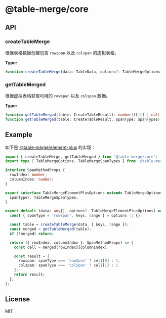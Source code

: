 # @table-merge/core

## API

### createTableMerge

根据表格数据创建包含 `rowspan` 以及 `colspan` 的虚拟表格。

**Type:**

```ts
function createTableMerge(data: TableData, options?: TableMergeOptions): CreateTableResult;
```

### getTableMerged

根据虚拟表格获取可用的 `rowspan` 以及 `colspan` 数据。

**Type:**

```ts
function getTableMerged(table: CreateTableResult): number[][][] | null;
function getTableMerged(table: CreateTableResult, spanType: SpanTypes): number[][] | null;
```

## Example

如下是 [@table-merge/element-plus](https://github.com/yuexiaoliang/table-merge/tree/master/packages/element-plus) 的实现：

```ts
import { createTableMerge, getTableMerged } from '@table-merge/core';
import type { TableMergeOptions, TableMergeSpanTypes } from '@table-merge/core';

interface SpanMethodProps {
  rowIndex: number;
  columnIndex: number;
}

export interface TableMergeElementPlusOptions extends TableMergeOptions {
  spanType?: TableMergeSpanTypes;
}

export default (data: any[], options?: TableMergeElementPlusOptions) => {
  const { spanType = 'rowSpan', keys, range } = options || {};

  const table = createTableMerge(data, { keys, range });
  const merged = getTableMerged(table);
  if (!merged) return;

  return ({ rowIndex, columnIndex }: SpanMethodProps) => {
    const cell = merged[rowIndex][columnIndex];

    const result = {
      rowspan: spanType === 'rowSpan' ? cell[0] : 1,
      colspan: spanType === 'colSpan' ? cell[1] : 1
    };
    return result;
  };
};
```

## License

MIT
